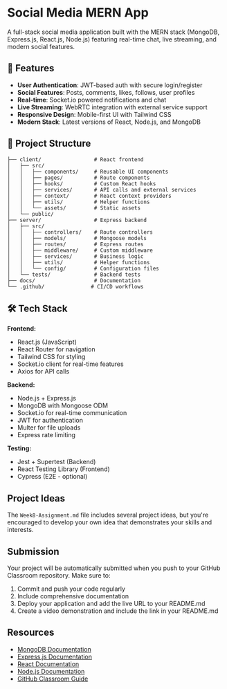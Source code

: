 # Social Media MERN App

A full-stack social media application built with the MERN stack (MongoDB, Express.js, React.js, Node.js) featuring real-time chat, live streaming, and modern social features.

## 🚀 Features

- **User Authentication**: JWT-based auth with secure login/register
- **Social Features**: Posts, comments, likes, follows, user profiles
- **Real-time**: Socket.io powered notifications and chat
- **Live Streaming**: WebRTC integration with external service support
- **Responsive Design**: Mobile-first UI with Tailwind CSS
- **Modern Stack**: Latest versions of React, Node.js, and MongoDB

## 📁 Project Structure

```
├── client/                 # React frontend
│   ├── src/
│   │   ├── components/     # Reusable UI components
│   │   ├── pages/          # Route components
│   │   ├── hooks/          # Custom React hooks
│   │   ├── services/       # API calls and external services
│   │   ├── context/        # React context providers
│   │   ├── utils/          # Helper functions
│   │   └── assets/         # Static assets
│   └── public/
├── server/                 # Express backend
│   ├── src/
│   │   ├── controllers/    # Route controllers
│   │   ├── models/         # Mongoose models
│   │   ├── routes/         # Express routes
│   │   ├── middleware/     # Custom middleware
│   │   ├── services/       # Business logic
│   │   ├── utils/          # Helper functions
│   │   └── config/         # Configuration files
│   └── tests/              # Backend tests
├── docs/                   # Documentation
└── .github/               # CI/CD workflows
```

## 🛠️ Tech Stack

**Frontend:**
- React.js (JavaScript)
- React Router for navigation
- Tailwind CSS for styling
- Socket.io client for real-time features
- Axios for API calls

**Backend:**
- Node.js + Express.js
- MongoDB with Mongoose ODM
- Socket.io for real-time communication
- JWT for authentication
- Multer for file uploads
- Express rate limiting

**Testing:**
- Jest + Supertest (Backend)
- React Testing Library (Frontend)
- Cypress (E2E - optional)

## Project Ideas

The `Week8-Assignment.md` file includes several project ideas, but you're encouraged to develop your own idea that demonstrates your skills and interests.

## Submission

Your project will be automatically submitted when you push to your GitHub Classroom repository. Make sure to:

1. Commit and push your code regularly
2. Include comprehensive documentation
3. Deploy your application and add the live URL to your README.md
4. Create a video demonstration and include the link in your README.md

## Resources

- [MongoDB Documentation](https://docs.mongodb.com/)
- [Express.js Documentation](https://expressjs.com/)
- [React Documentation](https://react.dev/)
- [Node.js Documentation](https://nodejs.org/en/docs/)
- [GitHub Classroom Guide](https://docs.github.com/en/education/manage-coursework-with-github-classroom) 